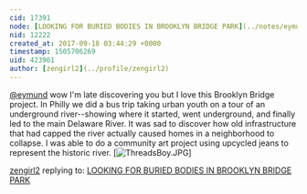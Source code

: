 ```yaml
---
cid: 17391
node: [LOOKING FOR BURIED BODIES IN BROOKLYN BRIDGE PARK](../notes/eymund/09-18-2015/looking-for-buried-bodies-in-brooklyn-bridge-park)
nid: 12222
created_at: 2017-09-18 03:44:29 +0000
timestamp: 1505706269
uid: 423961
author: [zengirl2](../profile/zengirl2)
---
```


[@eymund](/profile/eymund) wow I'm late discovering you but I love this Brooklyn Bridge project. In Philly we did a bus trip taking urban youth on a tour of an underground river--showing where it started, went underground, and finally led to the main Delaware River. It was sad to discover how old infrastructure that had capped the river actually caused homes in a neighborhood to collapse. I was able to do a community art project using upcycled jeans to represent the historic river.
[![ThreadsBoy.JPG](https://publiclab.org/system/images/photos/000/021/695/large/ThreadsBoy.JPG)]


[zengirl2](../profile/zengirl2) replying to: [LOOKING FOR BURIED BODIES IN BROOKLYN BRIDGE PARK](../notes/eymund/09-18-2015/looking-for-buried-bodies-in-brooklyn-bridge-park)

